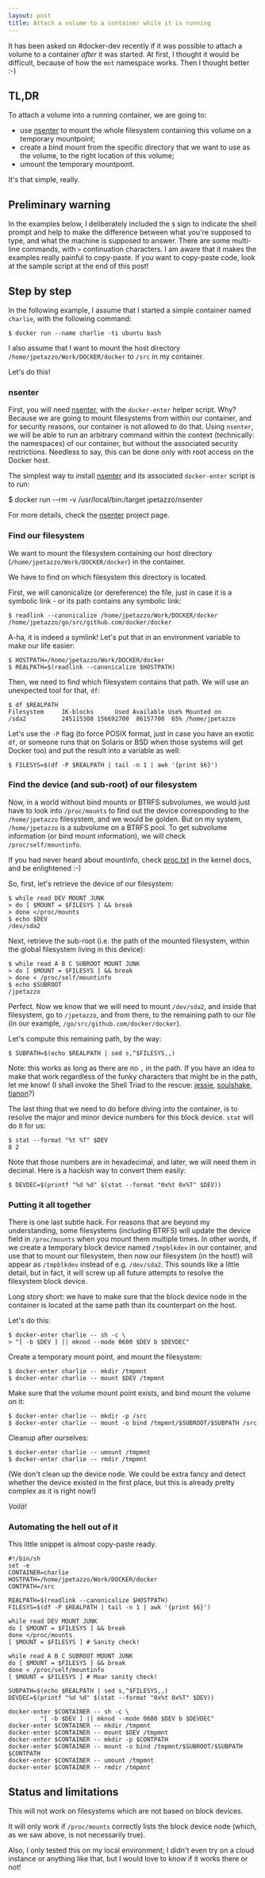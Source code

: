```yaml
---
layout: post
title: Attach a volume to a container while it is running
---
```


It has been asked on #docker-dev recently if it was possible
to attach a volume to a container *after* it was started.
At first, I thought it would be difficult, because of how
the `mnt` namespace works. Then I thought better :-)


## TL,DR

To attach a volume into a running container, we are going to:

- use [nsenter] to mount the whole filesystem containing this
  volume on a temporary mountpoint;
- create a bind mount from the specific directory that we
  want to use as the volume, to the right location of this volume;
- umount the temporary mountpoint.

It's that simple, really.

## Preliminary warning

In the examples below, I deliberately included the `$` sign
to indicate the shell prompt and help to make the difference
between what you're supposed to type, and what the machine
is supposed to answer. There are some multi-line commands,
with `>` continuation characters. I am aware that it makes
the examples really painful to copy-paste. If you want to
copy-paste code, look at the sample script at the end of this
post!


## Step by step

In the following example, I assume that I started a simple
container named `charlie`, with the following command:

    $ docker run --name charlie -ti ubuntu bash

I also assume that I want to mount the host directory
`/home/jpetazzo/Work/DOCKER/docker` to `/src` in my container.

Let's do this!


### nsenter

First, you will need [nsenter], with the `docker-enter`
helper script. Why? Because we are going to mount filesystems
from within our container, and for security reasons, our
container is not allowed to do that. Using `nsenter`, we
will be able to run an arbitrary command within the context
(technically: the namespaces) of our container, but without
the associated security restrictions. Needless to say, this
can be done only with root access on the Docker host.

The simplest way to install [nsenter] and its associated
`docker-enter` script is to run:

   $ docker run --rm -v /usr/local/bin:/target jpetazzo/nsenter

For more details, check the [nsenter] project page.


### Find our filesystem

We want to mount the filesystem containing our host directory
(`/home/jpetazzo/Work/DOCKER/docker`) in the container.

We have to find on which filesystem this directory is located.

First, we will canonicalize (or dereference) the file, just
in case it is a symbolic link - or its path contains any
symbolic link:

    $ readlink --canonicalize /home/jpetazzo/Work/DOCKER/docker
    /home/jpetazzo/go/src/github.com/docker/docker

A-ha, it is indeed a symlink! Let's put that in an environment
variable to make our life easier:

    $ HOSTPATH=/home/jpetazzo/Work/DOCKER/docker
    $ REALPATH=$(readlink --canonicalize $HOSTPATH)

Then, we need to find which filesystem contains that path.
We will use an unexpected tool for that, `df`:

    $ df $REALPATH
    Filesystem     1K-blocks      Used Available Use% Mounted on
    /sda2          245115308 156692700  86157700  65% /home/jpetazzo

Let's use the `-P` flag (to force POSIX format, just in
case you have an exotic `df`, or someone runs that on Solaris
or BSD when those systems will get Docker too) and put the
result into a variable as well:

    $ FILESYS=$(df -P $REALPATH | tail -n 1 | awk '{print $6}')


### Find the device (and sub-root) of our filesystem

Now, in a world without bind mounts or BTRFS subvolumes,
we would just have to look into `/proc/mounts` to find out
the device corresponding to the `/home/jpetazzo` filesystem,
and we would be golden. But on my system, `/home/jpetazzo`
is a subvolume on a BTRFS pool. To get subvolume information
(or bind mount information), we will check `/proc/self/mountinfo`.

If you had never heard about mountinfo, check [proc.txt]
in the kernel docs, and be enlightened :-)

So, first, let's retrieve the device of our filesystem:

    $ while read DEV MOUNT JUNK
    > do [ $MOUNT = $FILESYS ] && break
    > done </proc/mounts
    $ echo $DEV
    /dev/sda2

Next, retrieve the sub-root (i.e. the path of the mounted
filesystem, within the global filesystem living in this
device):

    $ while read A B C SUBROOT MOUNT JUNK
    > do [ $MOUNT = $FILESYS ] && break
    > done < /proc/self/mountinfo 
    $ echo $SUBROOT
    /jpetazzo

Perfect. Now we know that we will need to mount `/dev/sda2`,
and inside that filesystem, go to `/jpetazzo`, and from there,
to the remaining path to our file (in our example,
`/go/src/github.com/docker/docker`).

Let's compute this remaining path, by the way:

    $ SUBPATH=$(echo $REALPATH | sed s,^$FILESYS,,)

Note: this works as long as there are no `,` in the path.
If you have an idea to make that work regardless of the
funky characters that might be in the path, let me know!
(I shall invoke the Shell Triad to the rescue: [jessie],
[soulshake], [tianon]?)

The last thing that we need to do before diving into the
container, is to resolve the major and minor device numbers
for this block device. `stat` will do it for us:

    $ stat --format "%t %T" $DEV
    8 2

Note that those numbers are in hexadecimal, and later, we will
need them in decimal. Here is a hackish way to convert them
easily:

    $ DEVDEC=$(printf "%d %d" $(stat --format "0x%t 0x%T" $DEV))


### Putting it all together

There is one last subtle hack. For reasons that are beyond my
understanding, some filesystems (including BTRFS) will update
the device field in `/proc/mounts` when you mount them multiple
times. In other words, if we create a temporary block device
named `/tmpblkdev` in our container, and use that to mount our
filesystem, then now our filesystem (in the host!) will appear as
`/tmpblkdev` instead of e.g. `/dev/sda2`. This sounds like a
little detail, but in fact, it will screw up all future attempts
to resolve the filesystem block device.

Long story short: we have to make sure that the block device node
in the container is located at the same path than its counterpart
on the host.

Let's do this:

    $ docker-enter charlie -- sh -c \
    > "[ -b $DEV ] || mknod --mode 0600 $DEV b $DEVDEC"

Create a temporary mount point, and mount the filesystem:

    $ docker-enter charlie -- mkdir /tmpmnt
    $ docker-enter charlie -- mount $DEV /tmpmnt

Make sure that the volume mount point exists, and bind mount
the volume on it:

    $ docker-enter charlie -- mkdir -p /src
    $ docker-enter charlie -- mount -o bind /tmpmnt/$SUBROOT/$SUBPATH /src

Cleanup after ourselves:

    $ docker-enter charlie -- umount /tmpmnt
    $ docker-enter charlie -- rmdir /tmpmnt

(We don't clean up the device node. We could be extra fancy
and detect whether the device existed in the first place, but
this is already pretty complex as it is right now!)

*Voilà!*


### Automating the hell out of it

This little snippet is almost copy-paste ready.

```shell
#!/bin/sh
set -e
CONTAINER=charlie
HOSTPATH=/home/jpetazzo/Work/DOCKER/docker
CONTPATH=/src

REALPATH=$(readlink --canonicalize $HOSTPATH)
FILESYS=$(df -P $REALPATH | tail -n 1 | awk '{print $6}')

while read DEV MOUNT JUNK
do [ $MOUNT = $FILESYS ] && break
done </proc/mounts
[ $MOUNT = $FILESYS ] # Sanity check!

while read A B C SUBROOT MOUNT JUNK
do [ $MOUNT = $FILESYS ] && break
done < /proc/self/mountinfo 
[ $MOUNT = $FILESYS ] # Moar sanity check!

SUBPATH=$(echo $REALPATH | sed s,^$FILESYS,,)
DEVDEC=$(printf "%d %d" $(stat --format "0x%t 0x%T" $DEV))

docker-enter $CONTAINER -- sh -c \
	     "[ -b $DEV ] || mknod --mode 0600 $DEV b $DEVDEC"
docker-enter $CONTAINER -- mkdir /tmpmnt
docker-enter $CONTAINER -- mount $DEV /tmpmnt
docker-enter $CONTAINER -- mkdir -p $CONTPATH
docker-enter $CONTAINER -- mount -o bind /tmpmnt/$SUBROOT/$SUBPATH $CONTPATH
docker-enter $CONTAINER -- umount /tmpmnt
docker-enter $CONTAINER -- rmdir /tmpmnt
```

## Status and limitations

This will not work on filesystems which are not based on block devices.

It will only work if `/proc/mounts` correctly lists the block device
node (which, as we saw above, is not necessarily true).

Also, I only tested this on my local environment; I didn't even try
on a cloud instance or anything like that, but I would love to know
if it works there or not!


[nsenter]: https://github.com/jpetazzo/nsenter
[proc.txt]: https://www.kernel.org/doc/Documentation/filesystems/proc.txt
[jessie]: https://twitter.com/frazelledazzell
[soulshake]: https://twitter.com/s0ulshake
[tianon]: https://twitter.com/tianon